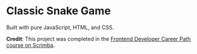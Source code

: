 # Classic Snake Game

Built with pure JavaScript, HTML, and CSS.

**Credit**: This project was completed in the [Frontend Developer Career Path course on Scrimba](https://scrimba.com/learn/frontend).
